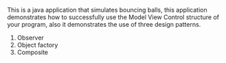 This is a java application that simulates bouncing balls, this application demonstrates how to successfully use the Model View Control structure of your program, also it demonstrates the use of three design patterns. 
1)	Observer 
2)	Object factory 
3)	Composite
